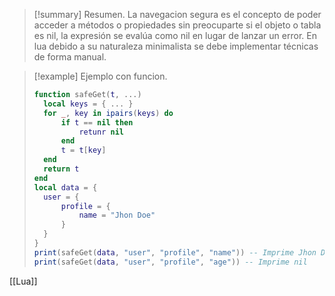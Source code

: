 >[!summary] Resumen.
>La navegacion segura es el concepto de poder acceder a métodos o propiedades sin preocuparte si el objeto o tabla es nil, la expresión se evalúa como nil en lugar de lanzar un error.
>En lua debido a su naturaleza minimalista se debe implementar técnicas de forma manual.

>[!example] Ejemplo con funcion.
>```Lua
>function safeGet(t, ...)
>	local keys = { ... }
>	for _, key in ipairs(keys) do
>		if t == nil then
>			retunr nil
>		end
>		t = t[key]
>	end
>	return t
>end
>local data = {
>	user = {
>		profile = {
>			name = "Jhon Doe"
>		}
>	}
>}
>print(safeGet(data, "user", "profile", "name")) -- Imprime Jhon Doe
>print(safeGet(data, "user", "profile", "age")) -- Imprime nil
>```

[[Lua]]